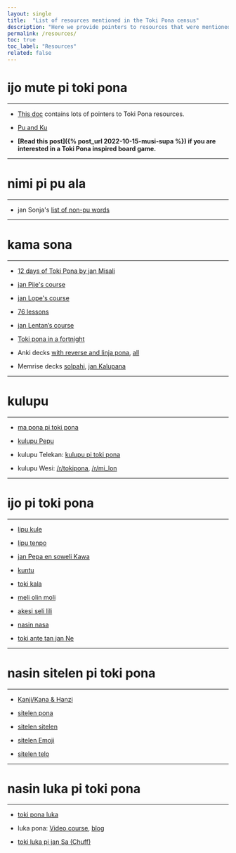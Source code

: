 ```yaml
---
layout: single
title:  "List of resources mentioned in the Toki Pona census"
description: "Here we provide pointers to resources that were mentioned in the Toki Pona census"
permalink: /resources/
toc: true
toc_label: "Resources"
related: false
---
```


# ijo mute pi toki pona 
---
+ [This doc](https://docs.google.com/document/d/1Dzs-imNeZ8TMgdHUiiungJ4Yf97CJk9ylhQPXjWLsJU) contains lots of pointers to Toki Pona resources.

+ [Pu and Ku](https://tokipona.org/)

+ **[Read this post]({% post_url 2022-10-15-musi-supa %}) if you are interested in a Toki Pona inspired board game.**

---
# nimi pi pu ala
---
+ jan Sonja's [list of non-pu words](http://tokipona.org/nimi_pi_pu_ala.txt)

---
# kama sona
---

+ [12 days of Toki Pona by jan Misali](https://www.youtube.com/watch?v=4L-dvvng4Zc&list=PLjOmpMyMxd8T9lZjF36c4mn4YgwZ4ToT6)

+ [jan Pije's course](https://web.archive.org/web/20200513202025/http://tokipona.net/tp/janpije/okamasona1.php)

+ [jan Lope's course](https://jan-lope.github.io/Toki_Pona_lessons_English/)

+ [76 lessons](https://aiki.pbworks.com/f/tp+in+76+lessons+English.pdf)

+ [jan Lentan’s course](https://rnd.neocities.org/tokipona/)

+ [Toki pona in a fortnight](https://www.youtube.com/watch?v=qzWrG9iM9ac)

+ Anki decks [with reverse and linja pona](https://ankiweb.net/shared/info/1548566798), [all](https://ankiweb.net/shared/decks/toki%20pona)

+ Memrise decks [solpahi](https://app.memrise.com/course/39856/toki-pona-complete/), [jan Kalupana](https://app.memrise.com/course/352694/speak-toki-pona-with-audio/)


---
# kulupu
---

+ [ma pona pi toki pona](https://discord.gg/Byqn5z9)

+ [kulupu Pepu](https://www.facebook.com/groups/sitelen/)

+ kulupu Telekan: [kulupu pi toki pona](https://t.me/kulupupitokipona)

+ kulupu Wesi: [/r/tokipona](https://www.reddit.com/r/tokipona/), [/r/mi_lon](https://www.reddit.com/r/mi_lon/)

---
# ijo pi toki pona
---

+ [lipu kule](https://lipukule.org/)

+ [lipu tenpo](https://liputenpo.org/)

+ [jan Pepa en soweli Kawa](https://www.peppercarrot.com/tp/)

+ [kuntu](https://drive.google.com/file/d/1fwvben0Uo3ddmhWBZEarWHt80ax9LQiK/view)

+ [toki kala](https://www.youtube.com/watch?v=kVslAhkMgPU)

+ [meli olin moli](https://drive.google.com/file/d/1KfrTf4GPBdN1Y7xCsWCWBPt6mYXnMzRZ/view)

+ [akesi seli lili](https://drive.google.com/file/d/1PiEP4NiP7SWHWSxIVazSyTXbzgfxgp7b/view)

+ [nasin nasa](https://tapas.io/episode/1449923)

+ [toki ante tan jan Ne](https://jan-ne.github.io/lipu/)

---
# nasin sitelen pi toki pona
---

+ [Kanji/Kana & Hanzi](http://tokipona.net/tp/classicwordlist.aspx)

+ [sitelen pona](http://tokipona.net/tp/janpije/hieroglyphs.php)

+ [sitelen sitelen](https://www.jonathangabel.com/archive/2012/projects_t47.html)

+ [sitelen Emoji](https://sites.google.com/view/sitelenemoji)

+ [sitelen telo](https://imgur.com/a/A30SGum)

---
# nasin luka pi toki pona
---

+ [toki pona luka](http://tokipona.net/tp/janpije/signlanguage.php)

+ luka pona: [Video course](https://www.youtube.com/watch?v=rE_crkyRPhQ), [blog](https://lukapona.blogspot.com/2021/04/nasin-toki-pi-luka-pona-open.html)

+ [toki luka pi jan Sa (Chuff)](https://chuff.wordpress.com/tpsl/)
